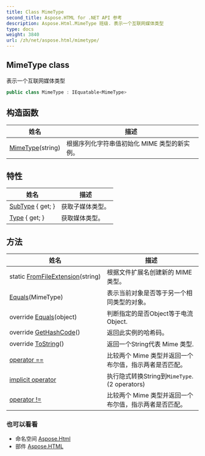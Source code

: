 ```yaml
---
title: Class MimeType
second_title: Aspose.HTML for .NET API 参考
description: Aspose.Html.MimeType 班级. 表示一个互联网媒体类型
type: docs
weight: 3840
url: /zh/net/aspose.html/mimetype/
---
```

## MimeType class

表示一个互联网媒体类型

```csharp
public class MimeType : IEquatable<MimeType>
```

## 构造函数

| 姓名 | 描述 |
| --- | --- |
| [MimeType](mimetype/)(string) | 根据序列化字符串值初始化 MIME 类型的新实例。 |

## 特性

| 姓名 | 描述 |
| --- | --- |
| [SubType](../../aspose.html/mimetype/subtype/) { get; } | 获取子媒体类型。 |
| [Type](../../aspose.html/mimetype/type/) { get; } | 获取媒体类型。 |

## 方法

| 姓名 | 描述 |
| --- | --- |
| static [FromFileExtension](../../aspose.html/mimetype/fromfileextension/)(string) | 根据文件扩展名创建新的 MIME 类型。 |
| [Equals](../../aspose.html/mimetype/equals/#equals)(MimeType) | 表示当前对象是否等于另一个相同类型的对象。 |
| override [Equals](../../aspose.html/mimetype/equals/#equals_1)(object) | 判断指定的是否Object等于电流Object. |
| override [GetHashCode](../../aspose.html/mimetype/gethashcode/)() | 返回此实例的哈希码。 |
| override [ToString](../../aspose.html/mimetype/tostring/)() | 返回一个String代表 Mime 类型. |
| [operator ==](../../aspose.html/mimetype/op_equality/) | 比较两个 Mime 类型并返回一个布尔值，指示两者是否匹配。 |
| [implicit operator](../../aspose.html/mimetype/op_implicit/#op_implicit) | 执行隐式转换String到`MimeType`. (2 operators) |
| [operator !=](../../aspose.html/mimetype/op_inequality/) | 比较两个 Mime 类型并返回一个布尔值，指示两者是否匹配。 |

### 也可以看看

* 命名空间 [Aspose.Html](../../aspose.html/)
* 部件 [Aspose.HTML](../../)


